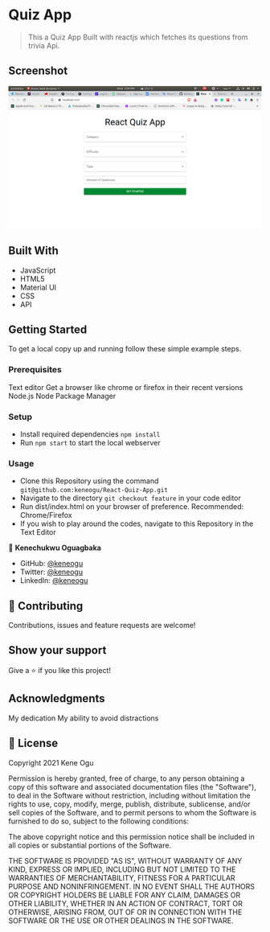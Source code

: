 # Quiz App

> This a Quiz App Built with reactjs which fetches its questions from trivia Api.

## Screenshot

![App screenshot](src/images/screenshot.png)

## Built With

- JavaScript
- HTML5
- Material UI
- CSS
- API

## Getting Started

To get a local copy up and running follow these simple example steps.

### Prerequisites

Text editor
Get a browser like chrome or firefox in their recent versions
Node.js
Node Package Manager

### Setup

- Install required dependencies `npm install`
- Run `npm start` to start the local webserver

### Usage

- Clone this Repository using the command `git@github.com:keneogu/React-Quiz-App.git`
- Navigate to the directory `git checkout feature` in your code editor
- Run dist/index.html on your browser of preference. Recommended: Chrome/Firefox
- If you wish to play around the codes, navigate to this Repository in the Text Editor

👤 **Kenechukwu Oguagbaka**

- GitHub: [@keneogu](https://github.com/keneogu)
- Twitter: [@keneogu](https://twitter.com/keneogu)
- LinkedIn: [@keneogu](https://www.linkedin.com/in/kene-ogu/)

## 🤝 Contributing

Contributions, issues and feature requests are welcome!

## Show your support

Give a ⭐️ if you like this project!

## Acknowledgments

My dedication
My ability to avoid distractions

## 📝 License

Copyright 2021 Kene Ogu

Permission is hereby granted, free of charge, to any person obtaining a copy of this software and associated documentation files (the "Software"), to deal in the Software without restriction, including without limitation the rights to use, copy, modify, merge, publish, distribute, sublicense, and/or sell copies of the Software, and to permit persons to whom the Software is furnished to do so, subject to the following conditions:

The above copyright notice and this permission notice shall be included in all copies or substantial portions of the Software.

THE SOFTWARE IS PROVIDED "AS IS", WITHOUT WARRANTY OF ANY KIND, EXPRESS OR IMPLIED, INCLUDING BUT NOT LIMITED TO THE WARRANTIES OF MERCHANTABILITY, FITNESS FOR A PARTICULAR PURPOSE AND NONINFRINGEMENT. IN NO EVENT SHALL THE AUTHORS OR COPYRIGHT HOLDERS BE LIABLE FOR ANY CLAIM, DAMAGES OR OTHER LIABILITY, WHETHER IN AN ACTION OF CONTRACT, TORT OR OTHERWISE, ARISING FROM, OUT OF OR IN CONNECTION WITH THE SOFTWARE OR THE USE OR OTHER DEALINGS IN THE SOFTWARE.